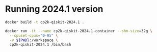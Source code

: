 # Running 2024.1 version
```sh
docker build -t cp2k-qiskit-2024.1 .

docker run -it --name cp2k-qiskit-2024.1-container --shm-size=32g \
  --cpuset-cpus="0-95" \
  -v ${PWD}:/workspace \
  cp2k-qiskit-2024.1 /bin/bash
  ```